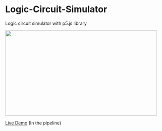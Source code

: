 # Logic-Circuit-Simulator
Logic circuit simulator with p5.js library

<img src="https://github.com/saliherdemk/Logic-Circuit-Simulator/blob/master/img/logic-circuit-simulator.gif" width="480" height="270">

[Live Demo](https://saliherdemk.github.io/Logic-Circuit-Simulator/) (In the pipeline)
